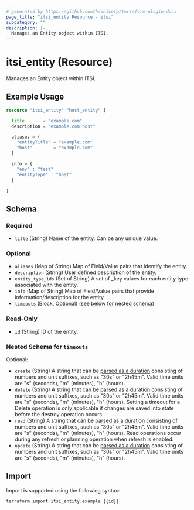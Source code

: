 ```yaml
---
# generated by https://github.com/hashicorp/terraform-plugin-docs
page_title: "itsi_entity Resource - itsi"
subcategory: ""
description: |-
  Manages an Entity object within ITSI.
---
```


# itsi_entity (Resource)

Manages an Entity object within ITSI.

## Example Usage

```terraform
resource "itsi_entity" "host_entity" {

  title       = "example.com"
  description = "example.com host"

  aliases = {
    "entityTitle" = "example.com"
    "host"        = "example.com"
  }

  info = {
    "env" : "test"
    "entityType" : "host"
  }

}
```

<!-- schema generated by tfplugindocs -->
## Schema

### Required

- `title` (String) Name of the entity. Can be any unique value.

### Optional

- `aliases` (Map of String) Map of Field/Value pairs that identify the entity.
- `description` (String) User defined description of the entity.
- `entity_type_ids` (Set of String) A set of _key values for each entity type associated with the entity.
- `info` (Map of String) Map of Field/Value pairs that provide information/description for the entity.
- `timeouts` (Block, Optional) (see [below for nested schema](#nestedblock--timeouts))

### Read-Only

- `id` (String) ID of the entity.

<a id="nestedblock--timeouts"></a>
### Nested Schema for `timeouts`

Optional:

- `create` (String) A string that can be [parsed as a duration](https://pkg.go.dev/time#ParseDuration) consisting of numbers and unit suffixes, such as "30s" or "2h45m". Valid time units are "s" (seconds), "m" (minutes), "h" (hours).
- `delete` (String) A string that can be [parsed as a duration](https://pkg.go.dev/time#ParseDuration) consisting of numbers and unit suffixes, such as "30s" or "2h45m". Valid time units are "s" (seconds), "m" (minutes), "h" (hours). Setting a timeout for a Delete operation is only applicable if changes are saved into state before the destroy operation occurs.
- `read` (String) A string that can be [parsed as a duration](https://pkg.go.dev/time#ParseDuration) consisting of numbers and unit suffixes, such as "30s" or "2h45m". Valid time units are "s" (seconds), "m" (minutes), "h" (hours). Read operations occur during any refresh or planning operation when refresh is enabled.
- `update` (String) A string that can be [parsed as a duration](https://pkg.go.dev/time#ParseDuration) consisting of numbers and unit suffixes, such as "30s" or "2h45m". Valid time units are "s" (seconds), "m" (minutes), "h" (hours).

## Import

Import is supported using the following syntax:

```shell
terraform import itsi_entity.example {{id}}
```

